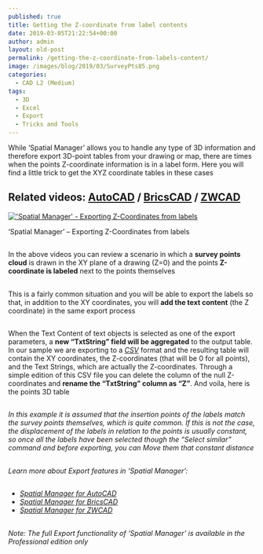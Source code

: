 ```yaml
---
published: true
title: Getting the Z-coordinate from label contents
date: 2019-03-05T21:22:54+00:00
author: admin
layout: old-post
permalink: /getting-the-z-coordinate-from-labels-content/
image: /images/blog/2019/03/SurveyPts85.png
categories:
  - CAD L2 (Medium)
tags:
  - 3D
  - Excel
  - Export
  - Tricks and Tools
---
```

<p>
  While &#8216;Spatial Manager&#8217; allows you to handle any type of 3D information and therefore export 3D-point tables from your drawing or map, there are times when the points Z-coordinate information is in a label form. Here you will find a little trick to get the XYZ coordinate tables in these cases
</p>

<p>
  <!--more-->
</p>

<h2>
  Related videos: <a href="https://youtu.be/Q7o7Kv8W8IA?rel=0" target="_blank" rel="nofollow"><span><span>AutoCAD</span></span></a> / <a href="https://youtu.be/0LN-QIJEp3k?rel=0" target="_blank" rel="nofollow"><span><span>BricsCAD</span></span></a> / <a href="https://youtu.be/SE1OxTAjNw8?rel=0" target="_blank" rel="nofollow"><span><span>ZWCAD</span></span></a>
</h2>

<div>
  <a href="/images/blog/2019/03/SPMZText.png" target="_blank" rel="nofollow"><img src="/images/blog/2019/03/SPMZText-1024x577.png" alt="'Spatial Manager' - Exporting Z-Coordinates from labels" width="625" height="352" srcset="/images/blog/2019/03/SPMZText-1024x577.png 1024w, /images/blog/2019/03/SPMZText-300x169.png 300w, /images/blog/2019/03/SPMZText-768x433.png 768w, /images/blog/2019/03/SPMZText-624x351.png 624w, /images/blog/2019/03/SPMZText.png 1266w" sizes="(max-width: 625px) 100vw, 625px" /></a>
  
  <p>
    &#8216;Spatial Manager&#8217; &#8211; Exporting Z-Coordinates from labels
  </p>
</div>

<h2>
</h2>

<p>
  In the above videos you can review a scenario in which a <strong>survey points cloud</strong> is drawn in the XY plane of a drawing (Z=0) and the points<strong> Z-coordinate is labeled</strong> next to the points themselves
</p>

<h2>
</h2>

<p>
  This is a fairly common situation and you will be able to export the labels so that, in addition to the XY coordinates, you will <strong>add the text content</strong> (the Z coordinate) in the same export process
</p>

<h2>
</h2>

<p>
  When the Text Content of text objects is selected as one of the export parameters, a <strong>new &#8220;TxtString&#8221; field will be aggregated</strong> to the output table. In our sample we are exporting to a <span><a href="https://en.wikipedia.org/wiki/Comma-separated_values" target="_blank" rel="nofollow"><em>CSV</em></a></span> format and the resulting table will contain the XY coordinates, the Z-coordinates (that will be 0 for all points), and the Text Strings, which are actually the Z-coordinates. Through a simple edition of this CSV file you can delete the column of the null Z-coordinates and <strong>rename the &#8220;TxtString&#8221; column as &#8220;Z&#8221;</strong>. And voila, here is the points 3D table
</p>

<h2>
</h2>

<p>
  <em>In this example it is assumed that the insertion points of the labels <span>match the survey points themselves</span>, which is quite common. If this is not the case, the displacement of the labels in relation to the points is usually constant, so once all the labels have been selected though the &#8220;Select similar&#8221; command and before exporting, you can Move them that constant distance</em>
</p>

<h2>
</h2>



<h2>
</h2>

<p>
  <em>Learn more about Export features in &#8216;Spatial Manager&#8217;:</em>
</p>

<h2>
</h2>

<ul>
  <li>
    <span><a href="http://wiki.spatialmanager.com/index.php/Spatial_Manager%E2%84%A2_for_AutoCAD_-_FAQs:_Export_(%22Professional%22_edition_only)#How_can_I_Export_AutoCAD_objects_as_spatial_features.3F" target="_blank" rel="nofollow"><span><em>Spatial Manager for AutoCAD</em></span></a></span>
  </li>
  <li>
    <span><span><a href="http://wiki.spatialmanager.com/index.php/Spatial_Manager%E2%84%A2_for_BricsCAD_-_FAQs:_Export_(%22Professional%22_edition_only)#How_can_I_Export_BricsCAD_entities_as_spatial_features.3F" target="_blank" rel="nofollow"><span><em>Spatial Manager for BricsCAD</em></span></a></span></span>
  </li>
  <li>
    <span><span><a href="http://wiki.spatialmanager.com/index.php/Spatial_Manager%E2%84%A2_for_ZWCAD_-_FAQs:_Export_(%22Professional%22_edition_only)#How_can_I_Export_ZWCAD_entities_as_spatial_features.3F" target="_blank" rel="nofollow"><span><em>Spatial Manager for ZWCAD</em></span></a></span></span>
  </li>
</ul>

<h2>
</h2>

<p>
  <em>Note: The full Export functionality of &#8216;Spatial Manager&#8217; is available in the Professional edition only</em>
</p>
